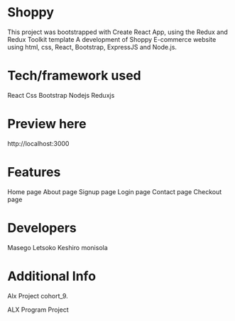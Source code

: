 # Shoppy
This project was bootstrapped with Create React App, using the Redux and Redux Toolkit template A development of Shoppy E-commerce website using html, css, React, Bootstrap, ExpressJS and Node.js.

# Tech/framework used
React
Css
Bootstrap
Nodejs
Reduxjs

# Preview here
http://localhost:3000

# Features
Home page
About page
Signup page
Login page
Contact page
Checkout page

# Developers
Masego Letsoko
Keshiro monisola

# Additional Info
Alx Project cohort_9.

ALX Program Project
